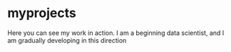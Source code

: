 # myprojects
Here you can see my work in action. I am a beginning data scientist, and I am gradually developing in this direction

